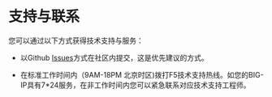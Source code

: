 # 支持与联系

您可以通过以下方式获得技术支持与服务：

* 以Github [Issues](https://github.com/f5se/cis-c-docs/issues)方式在社区内提交，这是优先建议的方式。
  
* 在标准工作时间内（9AM-18PM 北京时区)拨打F5技术支持热线。如您的BIG-IP具有7*24服务，在非工作时间内您可以紧急联系对应技术支持工程师。
